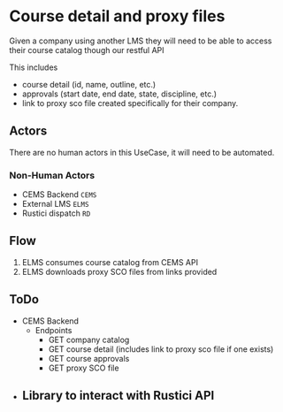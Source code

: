 # Course detail and proxy files
Given a company using another LMS they will need to be able to access their course catalog though our restful API

This includes

- course detail (id, name, outline, etc.)
- approvals (start date, end date, state, discipline, etc.)
- link to proxy sco file created specifically for their company.

## Actors
There are no human actors in this UseCase, it will need to be automated.

### Non-Human Actors
- CEMS Backend `CEMS`
- External LMS `ELMS`
- Rustici dispatch `RD`

## Flow
1. ELMS consumes course catalog from CEMS API
1. ELMS downloads proxy SCO files from links provided

## ToDo
- CEMS Backend
  - Endpoints
    - GET company catalog
    - GET course detail (includes link to proxy sco file if one exists)
    - GET course approvals
    - GET proxy SCO file
- Library to interact with Rustici API
  -
